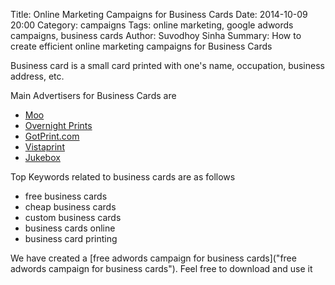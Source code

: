 Title: Online Marketing Campaigns for Business Cards
Date: 2014-10-09 20:00
Category: campaigns
Tags: online marketing, google adwords campaigns, business cards
Author: Suvodhoy Sinha
Summary: How to create efficient online marketing campaigns for Business Cards

Business card is a small card printed with one's name, occupation, business address, etc.

Main Advertisers for Business Cards are 

- [Moo](http://us.moo.com/ "Moo Business Cards")
- [Overnight Prints](http://www.overnightprints.com/ "Overnight Prints Business Cards")
- [GotPrint.com](http://gotprint.net/ "GotPrint.com Business Cards")
- [Vistaprint](http://www.vistaprint.in/ "Vistaprint Business Cards")
- [Jukebox](http://jukeboxprint.com/ "Jukebox Business Cards")

Top Keywords related to business cards are as follows

- free business cards
- cheap business cards
- custom business cards
- business cards online
- business card printing

We have created a [free adwords campaign for business cards]("free adwords campaign for business cards"). Feel free to download and use it

